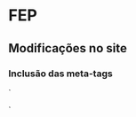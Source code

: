 # FEP

## Modificações no site

### Inclusão das meta-tags

`
<meta name="viewport" content="width=device-width, initial-scale=1">
<meta name="keywords" content="HTML, CSS, XML, XHTML, JavaScript" />
<meta name="description" content="Site oficial da Federação Espírita Pernambucana. Saiba tudo sobre as Palestras, Eventos, Cursos, Grupos de Estudos e o Movimento Espírita de Pernambuco." />
<meta name="author" content="FEP - Federação Espírita Pernambucana" />
<meta name="copyright" content="© 2020 FEP - Federação Espírita Pernambucana" />
<link href="https://unpkg.com/tailwindcss@^1.0/dist/tailwind.min.css" rel="stylesheet">
<link rel="stylesheet" href="https://stackpath.bootstrapcdn.com/bootstrap/4.4.1/css/bootstrap.min.css" integrity="sha384-Vkoo8x4CGsO3+Hhxv8T/Q5PaXtkKtu6ug5TOeNV6gBiFeWPGFN9MuhOf23Q9Ifjh" crossorigin="anonymous">
<link rel="stylesheet" href="https://cdnjs.cloudflare.com/ajax/libs/font-awesome/5.12.1/css/all.min.css">
`
